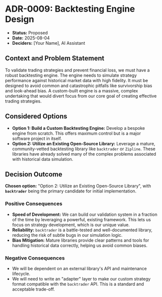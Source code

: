 # ADR-0009: Backtesting Engine Design

* **Status:** Proposed
* **Date:** 2025-08-04
* **Deciders:** [Your Name], AI Assistant

## Context and Problem Statement

To validate trading strategies and prevent financial loss, we must have a robust backtesting engine. The engine needs to simulate strategy performance against historical market data with high fidelity. It must be designed to avoid common and catastrophic pitfalls like survivorship bias and look-ahead bias. A custom-built engine is a massive, complex undertaking that would divert focus from our core goal of creating effective trading strategies.

## Considered Options

* **Option 1: Build a Custom Backtesting Engine:** Develop a bespoke engine from scratch. This offers maximum control but is a major software project in itself.
* **Option 2: Utilize an Existing Open-Source Library:** Leverage a mature, community-vetted backtesting library like `backtrader` or `Zipline`. These libraries have already solved many of the complex problems associated with historical data simulation.

## Decision Outcome

**Chosen option:** "Option 2: Utilize an Existing Open-Source Library", with **`backtrader`** being the primary candidate for initial implementation.

### Positive Consequences

* **Speed of Development:** We can build our validation system in a fraction of the time by leveraging a powerful, existing framework. This lets us focus on strategy development, which is our unique value.
* **Reliability:** `backtrader` is a battle-tested and well-documented library, reducing the risk of subtle bugs in our simulation logic.
* **Bias Mitigation:** Mature libraries provide clear patterns and tools for handling historical data correctly, helping us avoid common biases.

### Negative Consequences

* We will be dependent on an external library's API and maintenance lifecycle.
* We will need to write an "adapter" layer to make our custom strategy format compatible with the `backtrader` API. This is a standard and acceptable trade-off.
